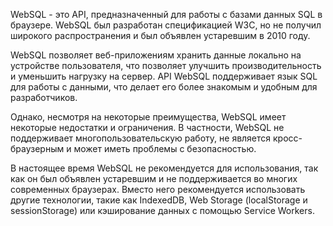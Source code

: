 WebSQL - это API, предназначенный для работы с базами данных SQL в браузере. WebSQL был разработан спецификацией W3C, но не получил широкого распространения и был объявлен устаревшим в 2010 году.

WebSQL позволяет веб-приложениям хранить данные локально на устройстве пользователя, что позволяет улучшить производительность и уменьшить нагрузку на сервер. API WebSQL поддерживает язык SQL для работы с данными, что делает его более знакомым и удобным для разработчиков.

Однако, несмотря на некоторые преимущества, WebSQL имеет некоторые недостатки и ограничения. В частности, WebSQL не поддерживает многопользовательскую работу, не является кросс-браузерным и может иметь проблемы с безопасностью.

В настоящее время WebSQL не рекомендуется для использования, так как он был объявлен устаревшим и не поддерживается во многих современных браузерах. Вместо него рекомендуется использовать другие технологии, такие как IndexedDB, Web Storage (localStorage и sessionStorage) или кэширование данных с помощью Service Workers.